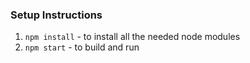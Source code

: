 ### Setup Instructions

1. `npm install` - to install all the needed node modules
2. `npm start` - to build and run
